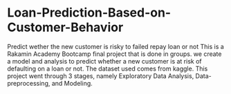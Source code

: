 # Loan-Prediction-Based-on-Customer-Behavior
Predict wether the new customer is risky to failed repay loan or not
This is a Rakamin Academy Bootcamp final project that is done in groups. we create a model and analysis to predict whether a new customer is at risk of defaulting on a loan or not. The dataset used comes from kaggle. This project went through 3 stages, namely Exploratory Data Analysis, Data-preprocessing, and Modeling.
